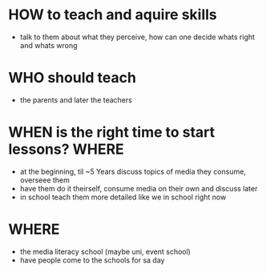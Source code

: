 # HOW to teach and aquire skills
- talk to them about what they perceive, how can one decide whats right and whats wrong

# WHO should teach
- the parents and later the teachers

# WHEN is the right time to start lessons? WHERE
- at the beginning, til ~5 Years discuss topics of media they consume, overseee them
- have them do it theirself, consume media on their own and discuss later
- in school teach them more detailed like we in school right now

# WHERE
- the media literacy school (maybe uni, event school)
- have people come to the schools for sa day
